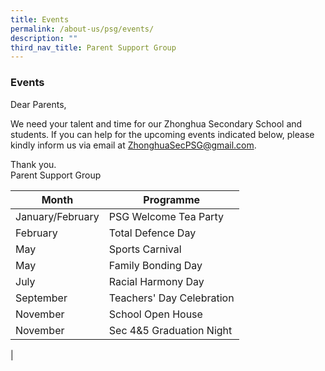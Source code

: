 ```yaml
---
title: Events
permalink: /about-us/psg/events/
description: ""
third_nav_title: Parent Support Group
---
```


### **Events**
Dear Parents,

We need your talent and time for our Zhonghua Secondary School and students. If you can help for the upcoming events indicated below, please kindly inform us via email at [ZhonghuaSecPSG@gmail.com](mailto:ZhonghuaSecPSG@gmail.com).

Thank you.<br>
Parent Support Group

| Month | Programme |
|---|---|
| January/February | PSG Welcome Tea Party |
| February | Total Defence Day |
|  May | Sports Carnival  |
|  May | Family Bonding Day  |
|  July | Racial Harmony Day  |
|  September | Teachers' Day Celebration  |
|  November |  School Open House |
|  November |  Sec 4&5 Graduation Night |
|